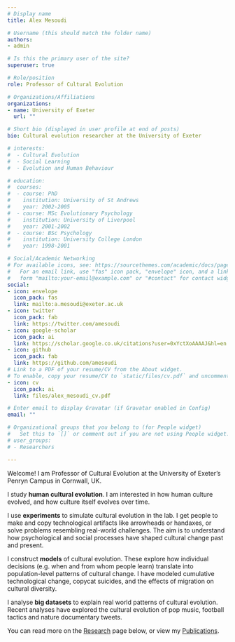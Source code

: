 ```yaml
---
# Display name
title: Alex Mesoudi

# Username (this should match the folder name)
authors:
- admin

# Is this the primary user of the site?
superuser: true

# Role/position
role: Professor of Cultural Evolution

# Organizations/Affiliations
organizations:
- name: University of Exeter
  url: ""

# Short bio (displayed in user profile at end of posts)
bio: Cultural evolution researcher at the University of Exeter

# interests:
#  - Cultural Evolution
#  - Social Learning
#  - Evolution and Human Behaviour

# education:
#  courses:
#  - course: PhD
#    institution: University of St Andrews
#    year: 2002-2005
#  - course: MSc Evolutionary Psychology
#    institution: University of Liverpool
#    year: 2001-2002
#  - course: BSc Psychology
#    institution: University College London
#    year: 1998-2001

# Social/Academic Networking
# For available icons, see: https://sourcethemes.com/academic/docs/page-builder/#icons
#   For an email link, use "fas" icon pack, "envelope" icon, and a link in the
#   form "mailto:your-email@example.com" or "#contact" for contact widget.
social:
- icon: envelope
  icon_pack: fas
  link: mailto:a.mesoudi@exeter.ac.uk
- icon: twitter
  icon_pack: fab
  link: https://twitter.com/amesoudi
- icon: google-scholar
  icon_pack: ai
  link: https://scholar.google.co.uk/citations?user=0xYctXoAAAAJ&hl=en
- icon: github
  icon_pack: fab
  link: https://github.com/amesoudi
# Link to a PDF of your resume/CV from the About widget.
# To enable, copy your resume/CV to `static/files/cv.pdf` and uncomment the lines below.
- icon: cv
  icon_pack: ai
  link: files/alex_mesoudi_cv.pdf

# Enter email to display Gravatar (if Gravatar enabled in Config)
email: ""

# Organizational groups that you belong to (for People widget)
#   Set this to `[]` or comment out if you are not using People widget.
# user_groups:
# - Researchers

---
```


Welcome! I am Professor of Cultural Evolution at the University of Exeter’s Penryn Campus in Cornwall, UK.

I study **human cultural evolution**. I am interested in how human culture evolved, and how culture itself evolves over time.

I use **experiments** to simulate cultural evolution in the lab. I get people to make and copy technological artifacts like arrowheads or handaxes, or solve problems resembling real-world challenges. The aim is to understand how psychological and social processes have shaped cultural change past and present.

I construct **models** of cultural evolution. These explore how individual decisions (e.g. when and from whom people learn) translate into population-level patterns of cultural change. I have modeled cumulative technological change, copycat suicides, and the effects of migration on cultural diversity.

I analyse **big datasets** to explain real world patterns of cultural evolution. Recent analyses have explored the cultural evolution of pop music, football tactics and nature documentary tweets.

You can read more on the [Research](#research) page below, or view my [Publications](#featured).
